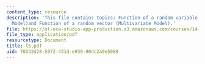 ```yaml
---
content_type: resource
description: 'This file contains topics: Function of a random variable (Univariate
  Model)and Function of a random vector (Multivariate Model).'
file: https://ol-ocw-studio-app-production.s3.amazonaws.com/courses/14-30-introduction-to-statistical-method-in-economics-spring-2006/76532d285972431de93990dc2a0e5089_l5.pdf
file_type: application/pdf
resourcetype: Document
title: l5.pdf
uid: 76532d28-5972-431d-e939-90dc2a0e5089
---
```

